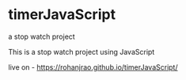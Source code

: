# timerJavaScript
a stop watch project

This is a stop watch project using JavaScript

live on - https://rohanjrao.github.io/timerJavaScript/
